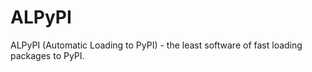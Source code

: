 # ALPyPI
ALPyPI (Automatic Loading to PyPI) - the least software of fast loading packages to PyPI. 
